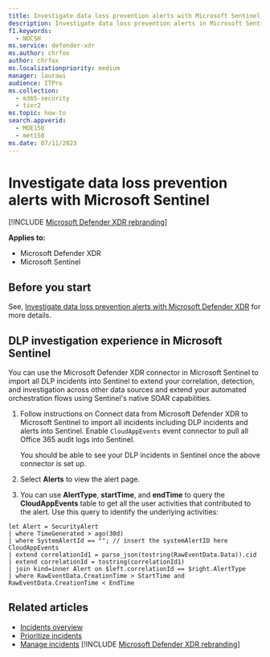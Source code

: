 ```yaml
---
title: Investigate data loss prevention alerts with Microsoft Sentinel
description: Investigate data loss prevention alerts in Microsoft Sentinel.
f1.keywords: 
  - NOCSH
ms.service: defender-xdr
ms.author: chrfox
author: chrfox
ms.localizationpriority: medium
manager: laurawi
audience: ITPro
ms.collection: 
  - m365-security
  - tier2
ms.topic: how-to
search.appverid: 
  - MOE150
  - met150
ms.date: 07/11/2023
---
```


# Investigate data loss prevention alerts with Microsoft Sentinel

[!INCLUDE [Microsoft Defender XDR rebranding](../includes/microsoft-defender.md)]

**Applies to:**

- Microsoft Defender XDR
- Microsoft Sentinel

## Before you start

See, [Investigate data loss prevention alerts with Microsoft Defender XDR](dlp-investigate-alerts-defender.md) for more details.

## DLP investigation experience in Microsoft Sentinel

You can use the Microsoft Defender XDR connector in Microsoft Sentinel to import all DLP incidents into Sentinel to extend your correlation, detection, and investigation across other data sources and extend your automated orchestration flows using Sentinel's native SOAR capabilities.

1. Follow instructions on Connect data from Microsoft Defender XDR to Microsoft Sentinel to import all incidents including DLP incidents and alerts into Sentinel. Enable `CloudAppEvents` event connector to pull all Office 365 audit logs into Sentinel.

   You should be able to see your DLP incidents in Sentinel once the above connector is set up.

2. Select **Alerts** to view the alert page.

3. You can use **AlertType**, **startTime**, and **endTime** to query the **CloudAppEvents** table to get all the user activities that contributed to the alert. Use this query to identify the underlying activities:

```kusto
let Alert = SecurityAlert
| where TimeGenerated > ago(30d)
| where SystemAlertId == ""; // insert the systemAlertID here
CloudAppEvents
| extend correlationId1 = parse_json(tostring(RawEventData.Data)).cid
| extend correlationId = tostring(correlationId1)
| join kind=inner Alert on $left.correlationId == $right.AlertType
| where RawEventData.CreationTime > StartTime and RawEventData.CreationTime < EndTime
```

## Related articles

- [Incidents overview](incidents-overview.md)
- [Prioritize incidents](incident-queue.md)
- [Manage incidents](manage-incidents.md)
[!INCLUDE [Microsoft Defender XDR rebranding](../includes/defender-m3d-techcommunity.md)]
